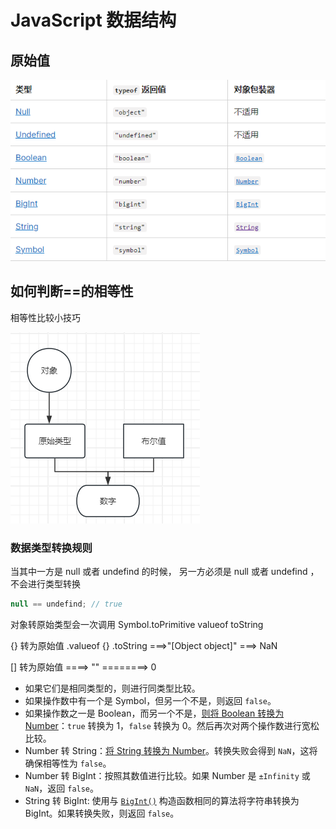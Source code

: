 # JavaScript 数据结构

## 原始值

![1711078076520](image/note/1711078076520.png)

## 如何判断==的相等性

相等性比较小技巧

![1711073977664](image/note/1711073977664.png)

### 数据类型转换规则

当其中一方是 null 或者 undefind 的时候， 另一方必须是 null 或者 undefind ，不会进行类型转换

```javascript
null == undefind; // true
```

对象转原始类型会一次调用 Symbol.toPrimitive valueof toString

{} 转为原始值 .valueof {} .toString ===>"[Object object]" ===> NaN

[] 转为原始值 ====> "" ========> 0

-   如果它们是相同类型的，则进行同类型比较。
-   如果操作数中有一个是 Symbol，但另一个不是，则返回 `false`。
-   如果操作数之一是 Boolean，而另一个不是，[则将 Boolean 转换为 Number](https://developer.mozilla.org/zh-CN/docs/Web/JavaScript/Reference/Global_Objects/Number#number_%E5%BC%BA%E5%88%B6%E8%BD%AC%E6%8D%A2)：`true` 转换为 1，`false` 转换为 0。然后再次对两个操作数进行宽松比较。
-   Number 转 String：[将 String 转换为 Number](https://developer.mozilla.org/zh-CN/docs/Web/JavaScript/Reference/Global_Objects/Number#number_%E5%BC%BA%E5%88%B6%E8%BD%AC%E6%8D%A2)。转换失败会得到 `NaN`，这将确保相等性为 `false`。
-   Number 转 BigInt：按照其数值进行比较。如果 Number 是 `±Infinity` 或 `NaN`，返回 `false`。
-   String 转 BigInt: 使用与 [`BigInt()`](https://developer.mozilla.org/zh-CN/docs/Web/JavaScript/Reference/Global_Objects/BigInt/BigInt) 构造函数相同的算法将字符串转换为 BigInt。如果转换失败，则返回 `false`。
